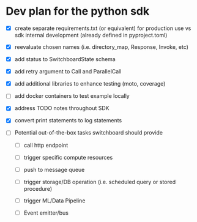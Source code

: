 # Dev plan for the python sdk

 - [x] create separate requirements.txt (or equivalent) for production use vs sdk internal development (already defined in pyproject.toml)

 - [x] reevaluate chosen names (i.e. directory_map, Response, Invoke, etc)

 - [x] add status to SwitchboardState schema

 - [x] add retry argument to Call and ParallelCall

 - [x] add additional libraries to enhance testing (moto, coverage)

 - [ ] add docker containers to test example locally

 - [x] address TODO notes throughout SDK

 - [x] convert print statements to log statements

 - [ ] Potential out-of-the-box tasks switchboard should provide
   - [ ] call http endpoint
   - [ ] trigger specific compute resources
   - [ ] push to message queue
   - [ ] trigger storage/DB operation (i.e. scheduled query or stored procedure)
   - [ ] trigger ML/Data Pipeline 
   - [ ] Event emitter/bus

